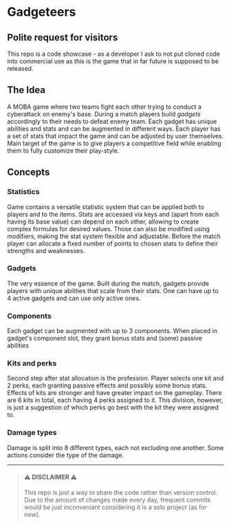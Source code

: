 # Gadgeteers

## Polite request for visitors
This repo is a code showcase - as a developer I ask to not put cloned code into commercial use as this is the game that in far future is supposed to be released.

## The Idea
A MOBA game where two teams fight each other trying to conduct a cyberattack on enemy's base. During a match players build _gadgets_ accordingly to their needs to defeat enemy team.
Each gadget has unique abilities and stats and can be augmented in different ways. Each player has a set of stats that impact the game and can be adjusted by user themselves.
Main target of the game is to give players a competitive field while enabling them to fully customize their play-style.

## Concepts
### Statistics
Game contains a versatile statistic system that can be applied both to players and to the items. Stats are accessed via keys and (apart from each having its base value) can depend on each other, allowing to create complex formulas for desired values.
Those can also be modified using modifiers, making the stat system flexible and adjustable. Before the match player can allocate a fixed number of points to chosen stats to define their strengths and weaknesses.

### Gadgets
The very essence of the game. Built during the match, gadgets provide players with unique abilities that scale from their stats. One can have up to 4 active gadgets and can use only active ones.

### Components
Each gadget can be augmented with up to 3 components. When placed in gadget's component slot, they grant bonus stats and (some) passive abilities

### Kits and perks
Second step after stat allocation is the profession. Player selects one kit and 2 perks, each granting passive effects and possibly some bonus stats. Effects of kits are stronger and have greater impact on the gameplay.
There are 6 kits in total, each having 4 perks assigned to it. This division, however, is just a suggestion of which perks go best with the kit they were assigned to.

### Damage types
Damage is split into 8 different types, each not excluding one another. Some actions consider the type of the damage.

---

> #### ⚠️ **DISCLAIMER** ⚠️
> This repo is just a way to share the code rather than version control.
> Due to the amount of changes made every day, frequent commits would be just inconveniant considering it is a solo project (as for now).
